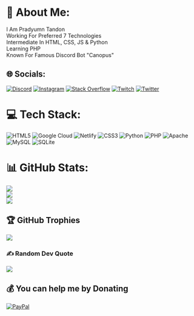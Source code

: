 # 💫 About Me:
I Am Pradyumn Tandon<br>Working For Preferred 7 Technologies<br>Intermediate In HTML, CSS, JS & Python<br>Learning PHP<br>Known For Famous Discord Bot "Canopus"


## 🌐 Socials:
[![Discord](https://img.shields.io/badge/Discord-%237289DA.svg?logo=discord&logoColor=white)](https://discord.gg/sgTSVVvpvF) [![Instagram](https://img.shields.io/badge/Instagram-%23E4405F.svg?logo=Instagram&logoColor=white)](https://instagram.com/gamecooler19) [![Stack Overflow](https://img.shields.io/badge/-Stackoverflow-FE7A16?logo=stack-overflow&logoColor=white)](https://stackoverflow.com/users/17931307) [![Twitch](https://img.shields.io/badge/Twitch-%239146FF.svg?logo=Twitch&logoColor=white)](https://twitch.tv/Gamecooler19) [![Twitter](https://img.shields.io/badge/Twitter-%231DA1F2.svg?logo=Twitter&logoColor=white)](https://twitter.com/gamecooler19) 

# 💻 Tech Stack:
![HTML5](https://img.shields.io/badge/html5-%23E34F26.svg?style=for-the-badge&logo=html5&logoColor=white) ![Google Cloud](https://img.shields.io/badge/Google%20Cloud-%234285F4.svg?style=for-the-badge&logo=google-cloud&logoColor=white) ![Netlify](https://img.shields.io/badge/netlify-%23000000.svg?style=for-the-badge&logo=netlify&logoColor=#00C7B7) ![CSS3](https://img.shields.io/badge/css3-%231572B6.svg?style=for-the-badge&logo=css3&logoColor=white) ![Python](https://img.shields.io/badge/python-3670A0?style=for-the-badge&logo=python&logoColor=ffdd54) ![PHP](https://img.shields.io/badge/php-%23777BB4.svg?style=for-the-badge&logo=php&logoColor=white) ![Apache](https://img.shields.io/badge/apache-%23D42029.svg?style=for-the-badge&logo=apache&logoColor=white) ![MySQL](https://img.shields.io/badge/mysql-%2300f.svg?style=for-the-badge&logo=mysql&logoColor=white) ![SQLite](https://img.shields.io/badge/sqlite-%2307405e.svg?style=for-the-badge&logo=sqlite&logoColor=white)
# 📊 GitHub Stats:
![](https://github-readme-stats.vercel.app/api?username=Gamecooler19&theme=dark&hide_border=false&include_all_commits=false&count_private=false)<br/>
![](https://github-readme-streak-stats.herokuapp.com/?user=Gamecooler19&theme=dark&hide_border=false)<br/>
![](https://github-readme-stats.vercel.app/api/top-langs/?username=Gamecooler19&theme=dark&hide_border=false&include_all_commits=false&count_private=false&layout=compact)

## 🏆 GitHub Trophies
![](https://github-profile-trophy.vercel.app/?username=Gamecooler19&theme=radical&no-frame=false&no-bg=false&margin-w=4)

### ✍️ Random Dev Quote
![](https://quotes-github-readme.vercel.app/api?type=horizontal&theme=radical)



  ## 💰 You can help me by Donating
  [![PayPal](https://img.shields.io/badge/PayPal-00457C?style=for-the-badge&logo=paypal&logoColor=white)](https://paypal.me/Gamecooler19@hotmail.com) 

  
<!-- Proudly created with GPRM ( https://gprm.itsvg.in ) -->

